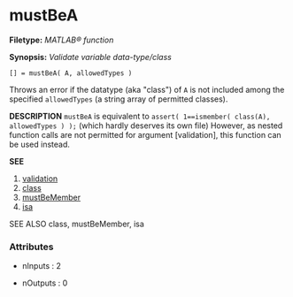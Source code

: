 # mustBeA

**Filetype:** _MATLAB&reg; function_

**Synopsis:** _Validate variable data-type/class_

    [] = mustBeA( A, allowedTypes )

Throws an error if the datatype (aka "class") of `A` is not included among
the specified `allowedTypes` (a string array of permitted classes).

__DESCRIPTION__
`mustBeA` is equivalent to `assert( 1==ismember( class(A), allowedTypes ) );`
(which hardly deserves its own file) However, as nested function calls are not
permitted for argument [validation], this function can be used instead.

__SEE__
1. [validation](https://www.mathworks.com/help/matlab/matlab_prog/function-argument-validation-1.html)
2. [class](https://www.mathworks.com/help/matlab/ref/class.html)
3. [mustBeMember](https://www.mathworks.com/help/matlab/ref/mustbemember.html)
4. [isa](https://www.mathworks.com/help/matlab/ref/isa.html)

SEE ALSO
class, mustBeMember, isa


### Attributes


- nInputs : 2

- nOutputs : 0
